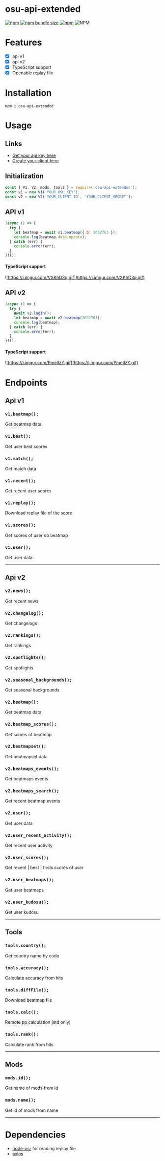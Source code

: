 # osu-api-extended

[![npm](https://img.shields.io/npm/v/osu-api-extended?style=for-the-badge)](https://www.npmjs.org/package/osu-api-extended) [![npm bundle size](https://img.shields.io/bundlephobia/min/osu-api-extended?color=green&label=size&style=for-the-badge)](https://www.npmjs.org/package/osu-api-extended) [![npm](https://img.shields.io/npm/dw/osu-api-extended?style=for-the-badge)](http://npm-stat.com/charts.html?package=osu-api-extended) ![NPM](https://img.shields.io/npm/l/osu-api-extended?style=for-the-badge)

# Features

- [x] api v1
- [x] api v2
- [x] TypeScript support
- [x] Openable replay file

# Installation

`npm i osu-api-extended`

# Usage

## Links

- [Get your api key here](https://osu.ppy.sh/p/api 'api key')
- [Create your client here](https://osu.ppy.sh/home/account/edit#oauth)

## Initialization

```javascript
const { V1, V2, mods, tools } = require('osu-api-extended');
const v1 = new V1('YOUR_OSU_KEY');
const v2 = new V2('YOUR_CLIENT_ID', 'YOUR_CLIENT_SECRET');
```

## API v1

```javascript
(async () => {
  try {
    let beatmap = await v1.beatmap({ b: 2632763 });
    console.log(beatmap.date.update);
  } catch (err) {
    console.error(err);
  }
})();
```

#### TypeScript support

![https://i.imgur.com/VXKhD3q.gif](https://i.imgur.com/VXKhD3q.gif)

## API v2

```javascript
(async () => {
  try {
    await v2.login();
    let beatmap = await v2.beatmap(2632763);
    console.log(beatmap);
  } catch (err) {
    console.error(err);
  }
})();
```

#### TypeScript support

![https://i.imgur.com/PmeIIzY.gif](https://i.imgur.com/PmeIIzY.gif)

# Endpoints

## Api v1

### `v1.beatmap();`

Get beatmap data

### `v1.best();`

Get user best scores

### `v1.match();`

Get match data

### `v1.recent();`

Get recent user scores

### `v1.replay();`

Download replay file of the score

### `v1.scores();`

Get scores of user ob beatmap

### `v1.user();`

Get user data

-------

## Api v2

### `v2.news();`

Get recent news

### `v2.changelog();`

Get changelogs

### `v2.rankings();`

Get rankings

### `v2.spotlights();`

Get spotlights

### `v2.seasonal_backgrounds();`

Get seasonal backgrounds

### `v2.beatmap();`

Get beatmap data

### `v2.beatmap_scores();`

Get scores of beatmap

### `v2.beatmapset();`

Get beatmapset data

### `v2.beatmaps_events();`

Get beatmaps events

### `v2.beatmaps_search();`

Get recent beatmap events

### `v2.user();`

Get user data

### `v2.user_recent_activity();`

Get recent user activity

### `v2.user_scores();`

Get recent | best | firsts scores of user

### `v2.user_beatmaps();`

Get user beatmaps

### `v2.user_kudosu();`

Get user kudosu

-------

## Tools

### `tools.country();`

Get country name by code

### `tools.accuracy();`

Calculate accuracy from hits

### `tools.diffFile();`

Download beatmap file

### `tools.calc();`

Remote pp calculation (std only)

### `tools.rank();`

Calculate rank from hits

-------

## Mods

### `mods.id();`

Get name of mods from id

### `mods.name();`

Get id of mods from name

------

# Dependencies

- [node-osr](https://www.npmjs.com/package/node-osr) for reading replay file
- [axios](https://www.npmjs.com/package/axios)

